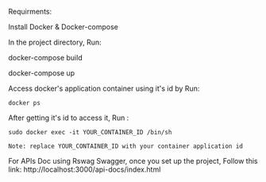 Requirments:

 Install Docker & Docker-compose

 In the project directory, Run:
 
   docker-compose build
  
   docker-compose up

 Access docker's application container using it's id by Run:
 
    docker ps
    
After getting it's id to access it, Run : 

    sudo docker exec -it YOUR_CONTAINER_ID /bin/sh

    Note: replace YOUR_CONTAINER_ID with your container application id


For APIs Doc using Rswag Swagger, once you set up the project, Follow this link:
http://localhost:3000/api-docs/index.html
